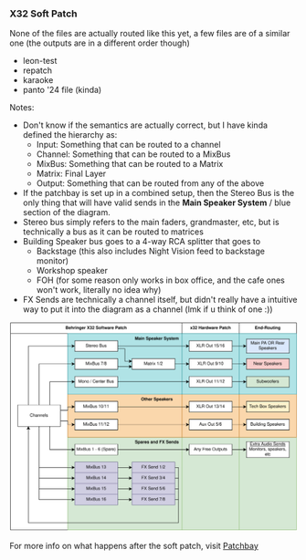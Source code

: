 ### X32 Soft Patch

None of the files are actually routed like this yet, a few files are of a similar one (the outputs are in a different order though)
- leon-test
- repatch
- karaoke
- panto '24 file (kinda)

Notes:
- Don't know if the semantics are actually correct, but I have kinda defined the hierarchy as:
    - Input: Something that can be routed to a channel
    - Channel: Something that can be routed to a MixBus
    - MixBus: Something that can be routed to a Matrix
    - Matrix: Final Layer
    - Output: Something that can be routed from any of the above
- If the patchbay is set up in a combined setup, then the Stereo Bus is the only thing that will have valid sends in the **Main Speaker System** / blue section of the diagram.
- Stereo bus simply refers to the main faders, grandmaster, etc, but is technically a bus as it can be routed to matrices
- Building Speaker bus goes to a 4-way RCA splitter that goes to
    - Backstage (this also includes Night Vision feed to backstage monitor)
    - Workshop speaker
    - FOH (for some reason only works in box office, and the cafe ones won't work, literally no idea why)
- FX Sends are technically a channel itself, but didn't really have a intuitive way to put it into the diagram as a channel (lmk if u think of one :))


![X32 Setup](../images/x32-setup.svg)

For more info on what happens after the soft patch, visit [Patchbay](patchbay.md)
